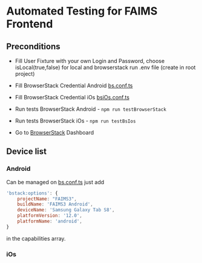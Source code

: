 # Automated Testing for FAIMS Frontend

## Preconditions

* Fill User Fixture with your own Login and Password, choose isLocal(true,false) for 
local and browserstack run .env file (create in root project)

* Fill BrowserStack Credential Android [bs.conf.ts](test%2Ffirst.conf.ts)
* Fill BrowserStack Credential iOs [bsiOs.conf.ts](test%2FbsiOs.conf.ts)
* Run tests BrowserStack Android - `npm run testBrowserStack`
* Run tests BrowserStack iOs - `npm run testBsIos`
* Go to [BrowserStack](https://www.browserstack.com/) Dashboard

## Device list

### Android

Can be managed on [bs.conf.ts](test%2Fbs.conf.ts) just add  

```javascript
'bstack:options': {
    projectName: "FAIMS3",
    buildName: 'FAIMS3 Android',
    deviceName: 'Samsung Galaxy Tab S8',
    platformVersion: '12.0',
    platformName: 'android',
}
```

in the capabilities array.

### iOs

Can be managed on [.env](.env) just add 
```javascript
DEVICE_NAME="iPad Pro 11 2022" or DEVICE_NAME="iPhone 14"
```

in the capabilities array.

## Local Run

For local run you need to be sure appium was run, appium-doctor doesn't have any critical issues

### Install `appium-doctor`

```bash
npm install @appium/doctor --location=global
```

Running `appium-doctor` will check that your machine is set up properly for appium. 

### Run Appium

Appium - run `npm run appium`.

File for run was described in [wdio.conf.ts](wdio.conf.ts) `appium:app`

Open Android Studio and run emulator (Freeform not supported now, use
like Nexus 9 or another tablet or phone). iOs not implemented yet for local testing.

* Run tests local emulator - `npm run test`
* Be sure you have one screenshot or image on emulator
* Appium versions 2.0
* Node version 18

## To resolve issues with appium android_home, java_home

Add the following lines to `~/.bash_profile` or equivalent.

```bash
export ANDROID_HOME=/Users/xxx/Library/Android/sdk
export JAVA_HOME=$(/usr/libexec/java_home)
```

## Reporter

After Suite run was finished you can look on report - [Reporter](https://observability.browserstack.com/projects/FAIMS3/builds).

## Test suites

Create new notebook Suite - [newNoteBookTablet.ts](test%2Fspecs%2FnewNoteBookTablet.ts)

Sing in Tests Suite - [SignInTests.ts](test%2Fspecs%2FSignInTests.ts)

User Tests Suite - [UserTests.ts](test%2Fspecs%2FUserTests.ts)

WorkSpaceSuite - [WorkSpaceTests.ts](test%2Fspecs%2FWorkSpaceTests.ts)

## Locators 

Described by Pages [pages](pages).

